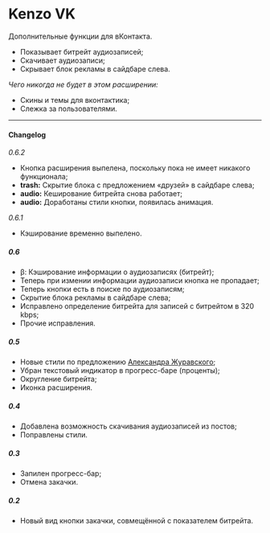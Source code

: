 Kenzo VK
==========================
Дополнительные функции для вКонтакта.

* Показывает битрейт аудиозаписей;
* Скачивает аудиозаписи;
* Скрывает блок рекламы в сайдбаре слева.

*Чего никогда не будет в этом расширении:*

* Скины и темы для вконтактика;
* Слежка за пользователями.

------------
#### Changelog

<!--
"browser_action": {
        "default_icon": {
            "19": "icons/19.png",
            "38": "icons/38.png"
        }
    },

##### Q:
* Скрытие блока с Приложениями в Новостях;
* Настройки

-->

_0.6.2_

* Кнопка расширения выпелена, поскольку пока не имеет никакого функционала;
* __trash:__ Скрытие блока с предложением «друзей» в сайдбаре слева;
* __audio:__ Кеширование битрейта снова работает;
* __audio:__ Доработаны стили кнопки, появилась анимация.

_0.6.1_

* Кэширование временно выпелено.


##### 0.6
* β: Кэширование информации о аудиозаписях (битрейт);
* Теперь при измении информации аудиозаписи кнопка не пропадает;
* Теперь кнопки есть в поиске по аудиозаписям;
* Скрытие блока рекламы в сайдбаре слева;
* Исправлено определение битрейта для записей с битрейтом в 320 kbps;
* Прочие исправления.

<!--
_0.5.5_

* β: Кэширование информации о аудиозаписях (битрейт);
* Исправлен стиль блока аудиозаписи в комментарии на стене;
* Исправлен стиль слока аудиозаписи в разделе «аудиозаписи».

_0.5.4_

* Исправлено скрытие рекламы.

_0.5.3_

* Исправлено определение битрейта для записей с битрейтом в 320 kbps;
* Теперь скрывает блок рекламы в сайдбаре слева.

_0.5.2_

* Теперь кнопки есть в общем поиске.

_0.5.1_

* Теперь кнопки есть в поиске по аудиозаписям;
* Теперь при измении информации аудиозаписи кнопка не пропадает.
-->

##### 0.5
* Новые стили по предложению [Александра Журавского](http://vaderzone.ru/);
* Убран текстовый индикатор в прогресс-баре (проценты);
* Округление битрейта;
* Иконка расширения.

<!--
##### 0.4.6
* Дополнительные иконки расширения.

##### 0.4.5
* Округление битрейта.

##### 0.4.4
* Коррекция стилей.

##### 0.4.3
* Иконка расширения.

##### 0.4.2
* Новые стили по предложению [Александра Журавского](http://vaderzone.ru/);
* Убран текстовый индикатор в прогресс-баре (проценты).

##### 0.4.1
* Исправлена ошибка с обработкой аудиозаписей в поиске.
-->

##### 0.4
* Добавлена возможность скачивания аудиозаписей из постов;
* Поправлены стили.

##### 0.3
* Запилен прогресс-бар;
* Отмена закачки.

##### 0.2
* Новый вид кнопки закачки, совмещённой с показателем битрейта.
